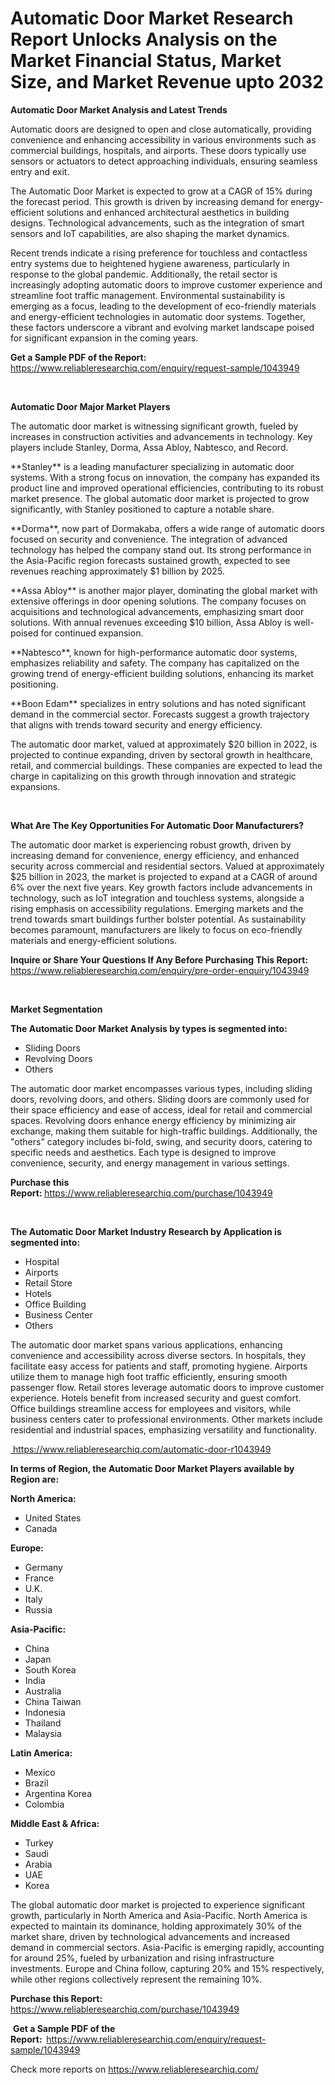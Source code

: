 <p><h1>Automatic Door Market Research Report Unlocks Analysis on the Market Financial Status, Market Size, and Market Revenue upto 2032</h1></p><p><strong>Automatic Door Market Analysis and Latest Trends</strong></p>
<p><p>Automatic doors are designed to open and close automatically, providing convenience and enhancing accessibility in various environments such as commercial buildings, hospitals, and airports. These doors typically use sensors or actuators to detect approaching individuals, ensuring seamless entry and exit. </p><p>The Automatic Door Market is expected to grow at a CAGR of 15% during the forecast period. This growth is driven by increasing demand for energy-efficient solutions and enhanced architectural aesthetics in building designs. Technological advancements, such as the integration of smart sensors and IoT capabilities, are also shaping the market dynamics. </p><p>Recent trends indicate a rising preference for touchless and contactless entry systems due to heightened hygiene awareness, particularly in response to the global pandemic. Additionally, the retail sector is increasingly adopting automatic doors to improve customer experience and streamline foot traffic management. Environmental sustainability is emerging as a focus, leading to the development of eco-friendly materials and energy-efficient technologies in automatic door systems. Together, these factors underscore a vibrant and evolving market landscape poised for significant expansion in the coming years.</p></p>
<p><strong>Get a Sample PDF of the Report:&nbsp;</strong> <a href="https://www.reliableresearchiq.com/enquiry/request-sample/1043949?utm_campaign=3100&utm_medium=2&utm_source=Github&utm_content=ia&utm_term=11042025&utm_id=automatic-door">https://www.reliableresearchiq.com/enquiry/request-sample/1043949</a></p>
<p>&nbsp;</p>
<p><strong>Automatic Door Major Market Players</strong></p>
<p><p>The automatic door market is witnessing significant growth, fueled by increases in construction activities and advancements in technology. Key players include Stanley, Dorma, Assa Abloy, Nabtesco, and Record. </p><p>**Stanley** is a leading manufacturer specializing in automatic door systems. With a strong focus on innovation, the company has expanded its product line and improved operational efficiencies, contributing to its robust market presence. The global automatic door market is projected to grow significantly, with Stanley positioned to capture a notable share.</p><p>**Dorma**, now part of Dormakaba, offers a wide range of automatic doors focused on security and convenience. The integration of advanced technology has helped the company stand out. Its strong performance in the Asia-Pacific region forecasts sustained growth, expected to see revenues reaching approximately $1 billion by 2025.</p><p>**Assa Abloy** is another major player, dominating the global market with extensive offerings in door opening solutions. The company focuses on acquisitions and technological advancements, emphasizing smart door solutions. With annual revenues exceeding $10 billion, Assa Abloy is well-poised for continued expansion.</p><p>**Nabtesco**, known for high-performance automatic door systems, emphasizes reliability and safety. The company has capitalized on the growing trend of energy-efficient building solutions, enhancing its market positioning. </p><p>**Boon Edam** specializes in entry solutions and has noted significant demand in the commercial sector. Forecasts suggest a growth trajectory that aligns with trends toward security and energy efficiency.</p><p>The automatic door market, valued at approximately $20 billion in 2022, is projected to continue expanding, driven by sectoral growth in healthcare, retail, and commercial buildings. These companies are expected to lead the charge in capitalizing on this growth through innovation and strategic expansions.</p></p>
<p>&nbsp;</p>
<p><strong>What Are The Key Opportunities For Automatic Door Manufacturers?</strong></p>
<p><p>The automatic door market is experiencing robust growth, driven by increasing demand for convenience, energy efficiency, and enhanced security across commercial and residential sectors. Valued at approximately $25 billion in 2023, the market is projected to expand at a CAGR of around 6% over the next five years. Key growth factors include advancements in technology, such as IoT integration and touchless systems, alongside a rising emphasis on accessibility regulations. Emerging markets and the trend towards smart buildings further bolster potential. As sustainability becomes paramount, manufacturers are likely to focus on eco-friendly materials and energy-efficient solutions.</p></p>
<p><strong>Inquire or Share Your Questions If Any Before Purchasing This Report:</strong> <a href="https://www.reliableresearchiq.com/enquiry/pre-order-enquiry/1043949?utm_campaign=3100&utm_medium=2&utm_source=Github&utm_content=ia&utm_term=11042025&utm_id=automatic-door">https://www.reliableresearchiq.com/enquiry/pre-order-enquiry/1043949</a></p>
<p>&nbsp;</p>
<p><strong>Market Segmentation</strong></p>
<p><strong>The Automatic Door Market Analysis by types is segmented into:</strong></p>
<p><ul><li>Sliding Doors</li><li>Revolving Doors</li><li>Others</li></ul></p>
<p><p>The automatic door market encompasses various types, including sliding doors, revolving doors, and others. Sliding doors are commonly used for their space efficiency and ease of access, ideal for retail and commercial spaces. Revolving doors enhance energy efficiency by minimizing air exchange, making them suitable for high-traffic buildings. Additionally, the "others" category includes bi-fold, swing, and security doors, catering to specific needs and aesthetics. Each type is designed to improve convenience, security, and energy management in various settings.</p></p>
<p><strong>Purchase this Report:&nbsp;</strong><a href="https://www.reliableresearchiq.com/purchase/1043949?utm_campaign=3100&utm_medium=2&utm_source=Github&utm_content=ia&utm_term=11042025&utm_id=automatic-door">https://www.reliableresearchiq.com/purchase/1043949</a></p>
<p>&nbsp;</p>
<p><strong>The Automatic Door Market Industry Research by Application is segmented into:</strong></p>
<p><ul><li>Hospital</li><li>Airports</li><li>Retail Store</li><li>Hotels</li><li>Office Building</li><li>Business Center</li><li>Others</li></ul></p>
<p><p>The automatic door market spans various applications, enhancing convenience and accessibility across diverse sectors. In hospitals, they facilitate easy access for patients and staff, promoting hygiene. Airports utilize them to manage high foot traffic efficiently, ensuring smooth passenger flow. Retail stores leverage automatic doors to improve customer experience. Hotels benefit from increased security and guest comfort. Office buildings streamline access for employees and visitors, while business centers cater to professional environments. Other markets include residential and industrial spaces, emphasizing versatility and functionality.</p></p>
<p><a href="https://www.reliableresearchiq.com/automatic-door-r1043949?utm_campaign=3100&utm_medium=2&utm_source=Github&utm_content=ia&utm_term=11042025&utm_id=automatic-door">&nbsp;https://www.reliableresearchiq.com/automatic-door-r1043949</a></p>
<p><strong>In terms of Region, the Automatic Door Market Players available by Region are:</strong></p>
<p>
    <p> <strong> North America: </strong>
        <ul>
            <li>United States</li>
            <li>Canada</li>
        </ul>
        </p> 
    <p> <strong> Europe: </strong>
        <ul>
            <li>Germany</li>
            <li>France</li>
            <li>U.K.</li>
            <li>Italy</li>
            <li>Russia</li>
        </ul>
        </p> 
    <p> <strong> Asia-Pacific: </strong>
        <ul>
            <li>China</li>
            <li>Japan</li>
            <li>South Korea</li>
            <li>India</li>
            <li>Australia</li>
            <li>China Taiwan</li>
            <li>Indonesia</li>
            <li>Thailand</li>
            <li>Malaysia</li>
        </ul>
        </p> 
    <p> <strong> Latin America: </strong>
        <ul>
            <li>Mexico</li>
            <li>Brazil</li>
            <li>Argentina Korea</li>
            <li>Colombia</li>
        </ul>
        </p> 
    <p> <strong> Middle East & Africa: </strong>
        <ul>
            <li>Turkey</li>
            <li>Saudi</li>
            <li>Arabia</li>
            <li>UAE</li>
            <li>Korea</li>
        </ul>
    </p>
    </p>
<p><p>The global automatic door market is projected to experience significant growth, particularly in North America and Asia-Pacific. North America is expected to maintain its dominance, holding approximately 30% of the market share, driven by technological advancements and increased demand in commercial sectors. Asia-Pacific is emerging rapidly, accounting for around 25%, fueled by urbanization and rising infrastructure investments. Europe and China follow, capturing 20% and 15% respectively, while other regions collectively represent the remaining 10%.</p></p>
<p><strong>Purchase this Report: </strong><a href="https://www.reliableresearchiq.com/purchase/1043949?utm_campaign=3100&utm_medium=2&utm_source=Github&utm_content=ia&utm_term=11042025&utm_id=automatic-door">https://www.reliableresearchiq.com/purchase/1043949</a></p>
<p>&nbsp;<strong>Get a Sample PDF of the Report:&nbsp;&nbsp;</strong><a href="https://www.reliableresearchiq.com/enquiry/request-sample/1043949?utm_campaign=3100&utm_medium=2&utm_source=Github&utm_content=ia&utm_term=11042025&utm_id=automatic-door">https://www.reliableresearchiq.com/enquiry/request-sample/1043949</a></p>
<p><strong></strong></p>
<p>Check more reports on <a href="https://www.reliableresearchiq.com/?utm_campaign=3100&utm_medium=2&utm_source=Github&utm_content=ia&utm_term=11042025&utm_id=automatic-door">https://www.reliableresearchiq.com/</a></p>
